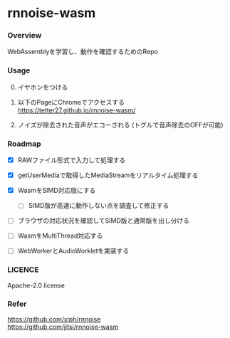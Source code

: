 # rnnoise-wasm

### Overview
WebAssemblyを学習し、動作を確認するためのRepo  

### Usage
0. イヤホンをつける

1. 以下のPageにChromeでアクセスする  
https://tetter27.github.io/rnnoise-wasm/

2. ノイズが除去された音声がエコーされる (トグルで音声除去のOFFが可能)


### Roadmap
- [x] RAWファイル形式で入力して処理する
- [x] getUserMediaで取得したMediaStreamをリアルタイム処理する
- [x] WasmをSIMD対応版にする
  - [ ] SIMD版が高速に動作しない点を調査して修正する
- [ ] ブラウザの対応状況を確認してSIMD版と通常版を出し分ける
- [ ] WasmをMultiThread対応する
- [ ] WebWorkerとAudioWorkletを実装する


### LICENCE
 Apache-2.0 license


### Refer
https://github.com/xiph/rnnoise  
https://github.com/jitsi/rnnoise-wasm
